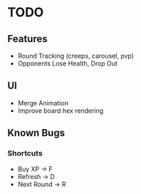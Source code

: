 # TODO

## Features
* Round Tracking (creeps, carousel, pvp)
* Opponents Lose Health, Drop Out

## UI
* Merge Animation
* Improve board hex rendering

## Known Bugs

### Shortcuts

* Buy XP -> F
* Refresh -> D
* Next Round -> R